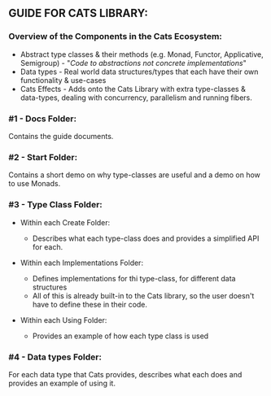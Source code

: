 ## GUIDE FOR CATS LIBRARY:

### Overview of the Components in the Cats Ecosystem:
* Abstract type classes & their methods (e.g. Monad, Functor, Applicative, Semigroup) - "_Code to abstractions not concrete implementations_"
* Data types - Real world data structures/types that each have their own functionality & use-cases
* Cats Effects - Adds onto the Cats Library with extra type-classes & data-types, dealing with concurrency, parallelism and running fibers. <p>

### #1 - Docs Folder:
Contains the guide documents.

### #2 - Start Folder:
Contains a short demo on why type-classes are useful and a demo on how to use Monads.

### #3 - Type Class Folder:
 * Within each Create Folder:
   * Describes what each type-class does and provides a simplified API for each. <br>
 
 * Within each Implementations Folder:
   * Defines implementations for thi type-class, for different data structures
   * All of this is already built-in to the Cats library, so the user doesn't have to define these in their code.

 * Within each Using Folder:
   * Provides an example of how each type class is used

### #4 - Data types Folder:
For each data type that Cats provides, describes what each does and provides an example of using it.
